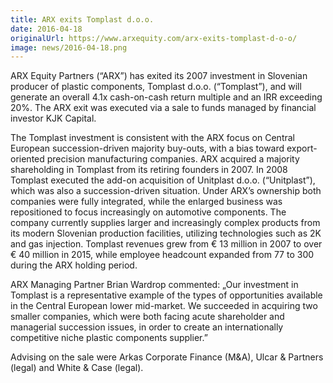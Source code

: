 ```yaml
---
title: ARX exits Tomplast d.o.o.
date: 2016-04-18
originalUrl: https://www.arxequity.com/arx-exits-tomplast-d-o-o/
image: news/2016-04-18.png
---
```


ARX Equity Partners (“ARX”) has exited its 2007 investment in Slovenian producer of plastic components, Tomplast d.o.o. (“Tomplast”), and will generate an overall 4.1x cash-on-cash return multiple and an IRR exceeding 20%. The ARX exit was executed via a sale to funds managed by financial investor KJK Capital.

The Tomplast investment is consistent with the ARX focus on Central European succession-driven majority buy-outs, with a bias toward export-oriented precision manufacturing companies. ARX acquired a majority shareholding in Tomplast from its retiring founders in 2007. In 2008 Tomplast executed the add-on acquisition of Unitplast d.o.o. (“Unitplast”), which was also a succession-driven situation. Under ARX’s ownership both companies were fully integrated, while the enlarged business was repositioned to focus increasingly on automotive components. The company currently supplies larger and increasingly complex products from its modern Slovenian production facilities, utilizing technologies such as 2K and gas injection. Tomplast revenues grew from € 13 million in 2007 to over € 40 million in 2015, while employee headcount expanded from 77 to 300 during the ARX holding period.

ARX Managing Partner Brian Wardrop commented: „Our investment in Tomplast is a representative example of the types of opportunities available in the Central European lower mid-market. We succeeded in acquiring two smaller companies, which were both facing acute shareholder and managerial succession issues, in order to create an internationally competitive niche plastic components supplier.”

Advising on the sale were Arkas Corporate Finance (M&A), Ulcar & Partners (legal) and White & Case (legal).
